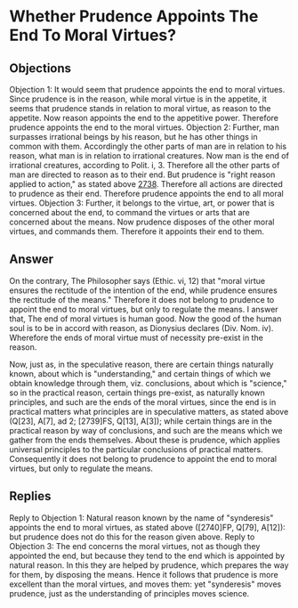 # Whether Prudence Appoints The End To Moral Virtues?
## Objections
Objection 1: It would seem that prudence appoints the end to moral virtues. Since prudence is in the reason, while moral virtue is in the appetite, it seems that prudence stands in relation to moral virtue, as reason to the appetite. Now reason appoints the end to the appetitive power. Therefore prudence appoints the end to the moral virtues.
Objection 2: Further, man surpasses irrational beings by his reason, but he has other things in common with them. Accordingly the other parts of man are in relation to his reason, what man is in relation to irrational creatures. Now man is the end of irrational creatures, according to Polit. i, 3. Therefore all the other parts of man are directed to reason as to their end. But prudence is "right reason applied to action," as stated above [2738](A[2]). Therefore all actions are directed to prudence as their end. Therefore prudence appoints the end to all moral virtues.
Objection 3: Further, it belongs to the virtue, art, or power that is concerned about the end, to command the virtues or arts that are concerned about the means. Now prudence disposes of the other moral virtues, and commands them. Therefore it appoints their end to them.
## Answer
On the contrary, The Philosopher says (Ethic. vi, 12) that "moral virtue ensures the rectitude of the intention of the end, while prudence ensures the rectitude of the means." Therefore it does not belong to prudence to appoint the end to moral virtues, but only to regulate the means.
I answer that, The end of moral virtues is human good. Now the good of the human soul is to be in accord with reason, as Dionysius declares (Div. Nom. iv). Wherefore the ends of moral virtue must of necessity pre-exist in the reason.

Now, just as, in the speculative reason, there are certain things naturally known, about which is "understanding," and certain things of which we obtain knowledge through them, viz. conclusions, about which is "science," so in the practical reason, certain things pre-exist, as naturally known principles, and such are the ends of the moral virtues, since the end is in practical matters what principles are in speculative matters, as stated above (Q[23], A[7], ad 2; [2739]FS, Q[13], A[3]); while certain things are in the practical reason by way of conclusions, and such are the means which we gather from the ends themselves. About these is prudence, which applies universal principles to the particular conclusions of practical matters. Consequently it does not belong to prudence to appoint the end to moral virtues, but only to regulate the means.
## Replies
Reply to Objection 1: Natural reason known by the name of "synderesis" appoints the end to moral virtues, as stated above ([2740]FP, Q[79], A[12]): but prudence does not do this for the reason given above.
Reply to Objection 3: The end concerns the moral virtues, not as though they appointed the end, but because they tend to the end which is appointed by natural reason. In this they are helped by prudence, which prepares the way for them, by disposing the means. Hence it follows that prudence is more excellent than the moral virtues, and moves them: yet "synderesis" moves prudence, just as the understanding of principles moves science.